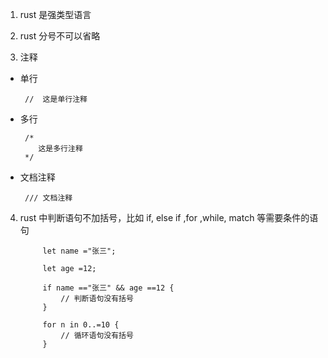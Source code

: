 1. rust 是强类型语言

2. rust 分号不可以省略

3. 注释 

 + 单行

        //  这是单行注释

 + 多行

        /*
           这是多行注释
        */

 + 文档注释

        /// 文档注释

4. rust 中判断语句不加括号，比如 if, else if ,for ,while, match 等需要条件的语句

            let name ="张三";

            let age =12;

            if name =="张三" && age ==12 {
                // 判断语句没有括号
            }

            for n in 0..=10 {
                // 循环语句没有括号
            }